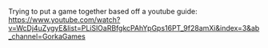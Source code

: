 Trying to put a game together based off a youtube guide:
https://www.youtube.com/watch?v=WcDj4uZygyE&list=PLiSlOaRBfgkcPAhYpGps16PT_9f28amXi&index=3&ab_channel=GorkaGames
